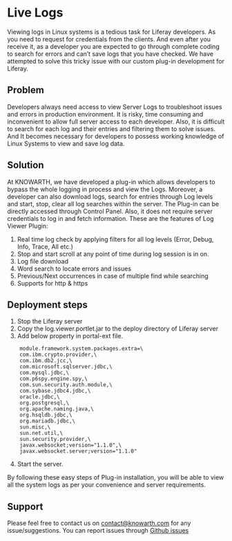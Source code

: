 # Live Logs
Viewing logs in Linux systems is a tedious task for Liferay developers. As you need to request for credentials from the clients. 
And even after you receive it, as a developer you are expected to go through complete coding to search for errors and can’t save logs that you have checked. 
We have attempted to solve this tricky issue with our custom plug-in development for Liferay.

## Problem

Developers always need access to view Server Logs to troubleshoot issues and errors in production environment. It is risky, time consuming and inconvenient to allow full server access to each developer.
Also, it is difficult to search for each log and their entries and filtering them to solve issues. And It becomes necessary for developers to possess working knowledge of Linux Systems to view and save log data.

## Solution

At KNOWARTH, we have developed a plug-in which allows developers to bypass the whole logging in process and view the Logs. Moreover, a developer can also download logs, search for entries through Log levels and start, stop, clear all log searches within the server.
The Plug-in can be directly accessed through Control Panel. Also, it does not require server credentials to log in and fetch information. These are the features of Log Viewer Plugin: 
1.	Real time log check by applying filters for all log levels (Error, Debug, Info, Trace, All etc.)
2.	Stop and start scroll at any point of time during log session is in on.
3.	Log file download
4.	Word search to locate errors and issues
5.	Previous/Next occurrences in case of multiple find while searching
6.	Supports for http & https

## Deployment steps

1.	Stop the Liferay server
2.	Copy the log.viewer.portlet.jar to the deploy directory of Liferay server
3.	Add below property in portal-ext file.
```
    module.framework.system.packages.extra=\
    com.ibm.crypto.provider,\
    com.ibm.db2.jcc,\
    com.microsoft.sqlserver.jdbc,\
    com.mysql.jdbc,\
    com.p6spy.engine.spy,\
    com.sun.security.auth.module,\
    com.sybase.jdbc4.jdbc,\
    oracle.jdbc,\
    org.postgresql,\
    org.apache.naming.java,\
    org.hsqldb.jdbc,\
    org.mariadb.jdbc,\
    sun.misc,\
    sun.net.util,\
    sun.security.provider,\
    javax.websocket;version="1.1.0",\
    javax.websocket.server;version="1.1.0"
```
4.	Start the server.

By following these easy steps of Plug-in installation, you will be able to view all the system logs as per your convenience and server requirements. 

## Support
Please feel free to contact us on contact@knowarth.com for any issue/suggestions. You can report issues through [Github issues](https://github.com/knowarth-technologies/liferay-live-logs/issues)
